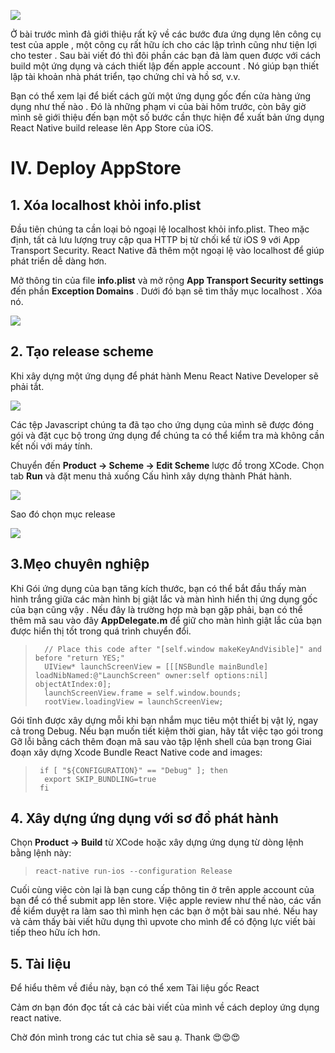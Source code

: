 ![](https://images.viblo.asia/af0afb21-9177-484c-80ce-30e94d14b1f8.jpg)

Ở bài trước mình đả giới thiệu rất kỹ về các bước đưa ứng dụng lên công cụ test của apple , một công cụ rất hữu ích cho các lập trình cũng như tiện lợi cho tester . Sau bài viết đó thì đôi phần các bạn đả làm quen được với cách build một ứng dụng và cách thiết lập đến apple account .  Nó giúp bạn thiết lập tài khoản nhà phát triển, tạo chứng chỉ và hồ sơ, v.v. 

Bạn có thể xem lại để biết cách gửi một ứng dụng gốc đến cửa hàng ứng dụng như thế nào . Đó là những phạm vi của bài hôm trước, còn bây giờ mình sẽ giới thiệu đến bạn một số bước cần thực hiện để xuất bản ứng dụng React Native build release lên App Store của iOS.

# IV. Deploy AppStore

## 1. Xóa localhost khỏi info.plist

Đầu tiên chúng ta cần loại bỏ ngoại lệ localhost khỏi info.plist. Theo mặc định, tất cả lưu lượng truy cập qua HTTP bị từ chối kể từ iOS 9 với App Transport Security. React Native đã thêm một ngoại lệ vào localhost để giúp phát triển dễ dàng hơn.

Mở thông tin của file **info.plist** và mở rộng  **App Transport Security settings**  đến phần **Exception Domains** . Dưới đó bạn sẽ tìm thấy mục localhost . Xóa nó.

![](https://images.viblo.asia/14f40bdd-48ac-470b-b96d-f43f03f8d4fb.png)
## 2. Tạo release scheme

Khi xây dựng một ứng dụng để phát hành Menu React Native Developer sẽ phải tắt.

![](https://images.viblo.asia/679d8b94-6972-4061-9863-694e1c960e66.png)

Các tệp Javascript chúng ta đã tạo cho ứng dụng của mình sẽ được đóng gói và đặt cục bộ trong ứng dụng để chúng ta có thể kiểm tra mà không cần kết nối với máy tính.

Chuyển đến **Product -> Scheme -> Edit Scheme** lược đồ trong XCode. Chọn tab **Run** và đặt menu thả xuống Cấu hình xây dựng thành Phát hành.

![](https://images.viblo.asia/53d620fb-03f8-4f60-8652-72c81277ecdc.png)

Sao đó chọn mục release 

![](https://images.viblo.asia/406d4406-681f-47da-952e-5bb0cb552c91.png)
## 3.Mẹo chuyên nghiệp
Khi Gói ứng dụng của bạn tăng kích thước, bạn có thể bắt đầu thấy màn hình trắng giữa các màn hình bị giật lắc và màn hình hiển thị ứng dụng gốc của bạn cũng vậy . Nếu đây là trường hợp mà bạn gặp phải, bạn có thể thêm mã sau vào đây **AppDelegate.m** để giữ cho màn hình giật lắc của bạn được hiển thị tốt trong quá trình chuyển đổi.
> ```JS
>   // Place this code after "[self.window makeKeyAndVisible]" and before "return YES;"
>   UIView* launchScreenView = [[[NSBundle mainBundle] loadNibNamed:@"LaunchScreen" owner:self options:nil] objectAtIndex:0];
>   launchScreenView.frame = self.window.bounds;
>   rootView.loadingView = launchScreenView;
> ```

Gói tĩnh được xây dựng mỗi khi bạn nhắm mục tiêu một thiết bị vật lý, ngay cả trong Debug. Nếu bạn muốn tiết kiệm thời gian, hãy tắt việc tạo gói trong Gỡ lỗi bằng cách thêm đoạn mã sau vào tập lệnh shell của bạn trong Giai đoạn xây dựng Xcode Bundle React Native code and images:

> ```JS
>  if [ "${CONFIGURATION}" == "Debug" ]; then
>   export SKIP_BUNDLING=true
>  fi
> ```
## 4. Xây dựng ứng dụng với sơ đồ phát hành
Chọn **Product → Build** từ XCode hoặc xây dựng ứng dụng từ dòng lệnh bằng lệnh này:


> `react-native run-ios --configuration Release`

Cuối cùng việc còn lại là bạn cung cấp thông tin ở trên apple account của bạn để có thể submit app lên store. 
Việc apple review như thế nào, các vấn đề kiểm duyệt ra làm sao thì mình hẹn các bạn ở một bài sau nhé. Nếu hay và cảm thấy bài viết hữu dụng thì upvote cho mình để có động lực viết bài tiếp theo hữu ích hơn. 

## 5. Tài liệu

Để hiểu thêm về điều này, bạn có thể xem Tài liệu gốc React

Cảm ơn bạn đón đọc tất cả các bài viết của mình về cách deploy ứng dụng react native. 

Chờ đón mình trong các tut chia sẽ sau ạ. Thank :heart_eyes::heart_eyes::heart_eyes: